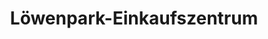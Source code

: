 ---
title: "Löwenpark-Einkaufszentrum"
url: /melk/loewenpark-einkaufszentrum/
shop: Einkaufszentrum
---